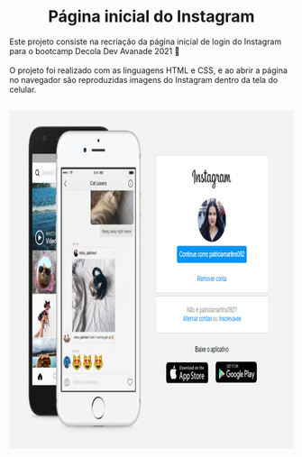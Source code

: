<h1 align="center"> Página inicial do Instagram </h1>

Este projeto consiste na recriação da página inicial de login do Instagram para o bootcamp Decola Dev Avanade 2021 :orange_heart: </br></br>
O projeto foi realizado com as linguagens HTML e CSS, e ao abrir a página no navegador são reproduzidas imagens do Instagram dentro da tela do celular.

<h2 align="center">
<img src="https://github.com/Patricia092/Instagram/blob/master/tela.PNG" width="800" height="600"/>
</h2>


